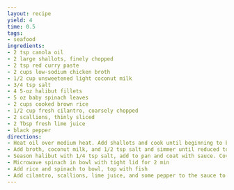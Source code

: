 ```yaml
---
layout: recipe
yield: 4
time: 0.5
tags:
- seafood
ingredients:
- 2 tsp canola oil
- 2 large shallots, finely chopped
- 2 tsp red curry paste
- 2 cups low-sodium chicken broth
- 1/2 cup unsweetened light coconut milk
- 3/4 tsp salt
- 4 5-oz halibut fillets
- 5 oz baby spinach leaves
- 2 cups cooked brown rice
- 1/2 cup fresh cilantro, coarsely chopped
- 2 scallions, thinly sliced
- 2 Tbsp fresh lime juice
- black pepper
directions:
- Heat oil over medium heat. Add shallots and cook until beginning to brown (~4 min). Add curry paste and cook until fragrant
- Add broth, coconut milk, and 1/2 tsp salt and simmer until reduced to 2 cups (~5 min)
- Season halibut with 1/4 tsp salt, add to pan and coat with sauce. Cover and cook until fish flakes easily (~7 min)
- Microwave spinach in bowl with tight lid for 2 min
- Add rice and spinach to bowl, top with fish
- Add cilantro, scallions, lime juice, and some pepper to the sauce to season, then ladle over the fish
---
```

